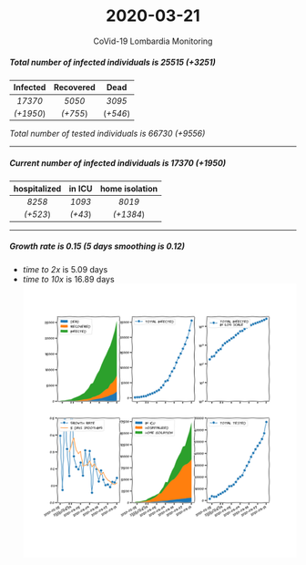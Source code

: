 <div align='center'>

# 2020-03-21
CoVid-19 Lombardia Monitoring
</div>

##### Total number of infected individuals is 25515 (+3251)
Infected | Recovered | Dead
:---: | :---: | :---:
*17370* | *5050* | *3095*
*(+1950*) | *(+755*) | (*+546*)

*Total number of tested individuals is 66730 (+9556)*
***
##### Current number of infected individuals is 17370 (+1950)
hospitalized | in ICU | home isolation
:---: | :---: | :---:
*8258* |*1093* |*8019*
*(+523*) |*(+43*) |*(+1384*)
***
##### Growth rate is 0.15 (5 days smoothing is 0.12)
- *time to 2x* is 5.09 days
- *time to 10x* is 16.89 days
![stats][stats]

[stats]: stats_Lombardia.png
